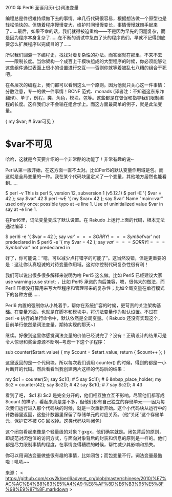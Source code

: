 2010 年 Perl6 圣诞月历(七)词法变量

编程总是件很难持续做下去的事情。串几行代码很容易，根据想法做一个原型也是轻松愉快的。但随着程序慢慢变大，维护时间慢慢变长，事情慢慢就棘手起来了……最后，如果不幸的话，我们就得被迫重构——不是因为早先的问题复杂，而是因为程序本身复杂了……在不断的调试中急白了头的程序员们，早就不记得到底要怎么扩展程序以完成目的了……

所以我们回溯一下编程史，找找对着复杂性的办法。而答案就在那里，不来不去——限制长度。当你架构一个成百上千模块组成的大型程序的时候，你必须能够让这些组件通过表面上很小的设置进行交互——否则你就等着被乱七八糟的组合干死吧。

在各层次的编程上，我们都可以看到这么一个原则。因为他就只关心这一件事情：分散注意，专一的做一件事情！BCNF 范式、monads (译者注：不知道这东东咋翻译)、单子，例程，类，角色，模块，包等。这些都是在督促和指导我们限制编程的长度。这样我们才不会输在组合学上。而这方面最简单的例子，就是此法变量。

{
    my $var;
    # $var可见
}
# $var不可见

哈哈，这就是今天要介绍的一个非常酷的功能了！非常有趣的说~

Perl从第一版开始，在这方面一直不太对。比如Perl5的默认变量作用域是包。而这就是全局变量的一种。我在某个代码块里定义了一个变量，其他地方居然也能看到……

$ perl -v
This is perl 5, version 12, subversion 1 (v5.12.1)
$ perl -E '{ $var = 42 }; say $var'
42
$ perl -wE '{ my $var= 42 }; say $var'
Name "main::var" used only once: possible typo at -e line 1.
Use of uninitialized value $var in say at -e line 1.

在Perl6里，词法变量变成了默认设置。在 Rakudo 上运行上面的代码，根本无法通过编译：

$ perl6 -e '{ $var = 42 }; say $var'
===SORRY!===
Symbol '$var' not predeclared in <anonymous>
$ perl6 -e '{ my $var = 42 }; say $var'
===SORRY!===
Symbol '$var' not predeclared in <anonymous>

好了，你可能说：“嗯，可以减少点打错字的可能了”。这当然没错，但是更重要的是：这让你认真坦诚的对待变量作用域。这对你控制代码复杂性很有利！

我们可以说出很多很多解释来说明为啥 Perl5 这么做。比如 Perl5 已经建议大家 use warnings;use strict; ，比如 Perl5 承诺的向后兼容，嗯，很伟大的做法，而 Perl1 压根没打算用来写大型程序和管理带来的复杂性；比如全局变量在单行模式下的各种方便……

Perl6 内置的强制你从小处着手，帮你在系统扩容的时候，更苛责的关注架构基础。在变量方面，也就是在脚本和模块中，将词法变量作为默认设置。不过在 perl -e 执行的单行命令中，默认依然是全局变量。（ Rakudo 还没有实现这个，目前单行依然是词法变量，期待实现的那天~）

继续。好像到这里你感觉词法变量的价值已经说完了？没有！正确设计的结果可是令人惊讶和奖金源源不断啊~考虑一下这个子程序：

sub counter($start_value) {
    my $count = $start_value;
    return { $count++ };
}

这里返回的是一个代码块。所以每次我们调用 counter() 的时候，得到的都是一小片断开的代码。然后看看当我创建两片这样的代码后的结果：

my $c1 = counter(5);
say $c1();           # 5
say $c1();           # 6
&nbsp_place_holder;
my $c2 = counter(42);
say $c2();           # 42
say $c1();           # 7
say $c2();           # 43

看到了吧， $c1 和 $c2 是完全分开的，他们相互独立互不影响。尽管他们都写成 $count 的样子，看起来真是差不多，但他们都有自己独立的存储单元——因为每次我们运行进入那个代码块的时候，就是一次重新开始。这个小代码块从运行中的计数器里返回，这些计数器里保留了存储单元的对应关系。（他“关闭”这个存储单元，保护它不被 GC 回收掉。这类代码块叫闭包）

这个闭包看起来像是个轻量级的对象？gxgx，他们确实就是。闭包背后的原则，即规范对闭包值的访问方式，与面向对象背后的封装和信息的原则是一样的。他们都是尽力限制事情的程度，在事情变得糟糕的时候，帮忙减少其影响和损失。

你可以用词法变量做些很有趣的事情，比如闭包；而包变量不行。词法变量最酷啦！吼吼~~

来源： < https://github.com/sxw2k/perl6advent_cn/blob/master/chinese/2010/%E7%AC%AC%E4%B8%83%E5%A4%A9:%E8%AF%8D%E6%B3%95%E5%8F%98%E9%87%8F.markdown >  